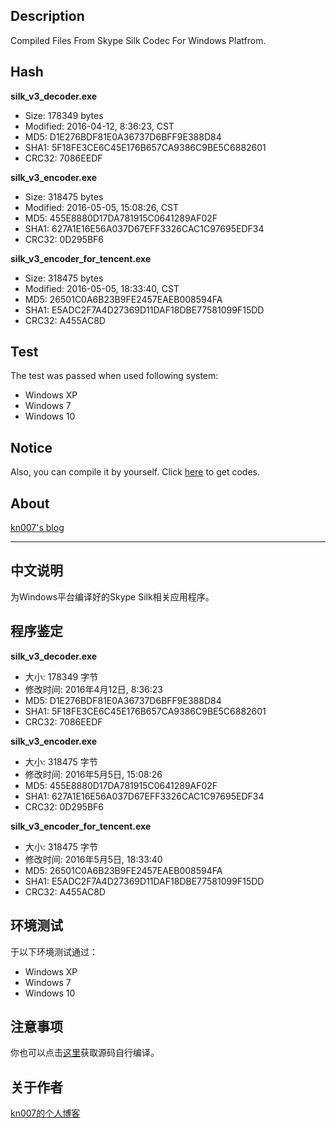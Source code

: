 ## Description
Compiled Files From Skype Silk Codec For Windows Platfrom.

## Hash

<b>silk_v3_decoder.exe</b>
* Size: 178349 bytes
* Modified: 2016-04-12, 8:36:23, CST
* MD5: D1E276BDF81E0A36737D6BFF9E388D84
* SHA1: 5F18FE3CE6C45E176B657CA9386C9BE5C6882601
* CRC32: 7086EEDF

<b>silk_v3_encoder.exe</b>
* Size: 318475 bytes
* Modified: 2016-05-05, 15:08:26, CST
* MD5: 455E8880D17DA781915C0641289AF02F
* SHA1: 627A1E16E56A037D67EFF3326CAC1C97695EDF34
* CRC32: 0D295BF6

<b>silk_v3_encoder_for_tencent.exe</b>
* Size: 318475 bytes
* Modified: 2016-05-05, 18:33:40, CST
* MD5: 26501C0A6B23B9FE2457EAEB008594FA
* SHA1: E5ADC2F7A4D27369D11DAF18DBE77581099F15DD
* CRC32: A455AC8D

## Test

The test was passed when used following system:
* Windows XP
* Windows 7
* Windows 10

## Notice

Also, you can compile it by yourself. Click [here](https://github.com/kn007/silk-v3-decoder/tree/master/silk) to get codes.

## About

[kn007's blog](https://kn007.net) 

***

## 中文说明
为Windows平台编译好的Skype Silk相关应用程序。

## 程序鉴定

<b>silk_v3_decoder.exe</b>
* 大小: 178349 字节
* 修改时间: 2016年4月12日, 8:36:23
* MD5: D1E276BDF81E0A36737D6BFF9E388D84
* SHA1: 5F18FE3CE6C45E176B657CA9386C9BE5C6882601
* CRC32: 7086EEDF

<b>silk_v3_encoder.exe</b>
* 大小: 318475 字节
* 修改时间: 2016年5月5日, 15:08:26
* MD5: 455E8880D17DA781915C0641289AF02F
* SHA1: 627A1E16E56A037D67EFF3326CAC1C97695EDF34
* CRC32: 0D295BF6

<b>silk_v3_encoder_for_tencent.exe</b>
* 大小: 318475 字节
* 修改时间: 2016年5月5日, 18:33:40
* MD5: 26501C0A6B23B9FE2457EAEB008594FA
* SHA1: E5ADC2F7A4D27369D11DAF18DBE77581099F15DD
* CRC32: A455AC8D

## 环境测试

于以下环境测试通过：
* Windows XP
* Windows 7
* Windows 10

## 注意事项

你也可以点击[这里](https://github.com/kn007/silk-v3-decoder/tree/master/silk)获取源码自行编译。

## 关于作者

[kn007的个人博客](https://kn007.net) 
